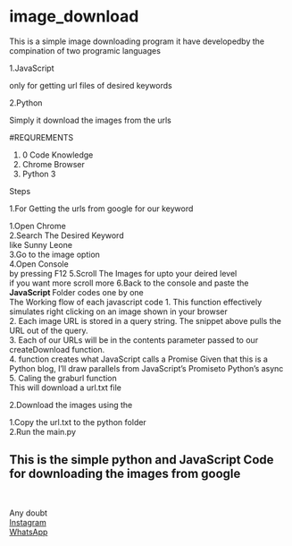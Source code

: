 # image_download

This is a simple image downloading program 
it have developedby the compination of two programic languages

1.JavaScript

  only for getting url files of desired keywords
  
2.Python

  Simply it download the images from the urls
  
  
 #REQUREMENTS
 1. 0 Code Knowledge
 2. Chrome Browser
 3. Python 3
 
 
 
Steps

1.For Getting the urls from google for our keyword

  1.Open Chrome<br>
  2.Search The Desired Keyword<br>
    like Sunny Leone<br>
  3.Go to the image option<br>
  4.Open Console<br>
    by pressing F12
  5.Scroll The Images for upto your deired level<br>
    if you want more scroll more
  6.Back to the console and paste the <b>JavaScript </b> Folder codes one by one<br>
  The Working flow of each javascript code
    1. This function effectively simulates right clicking on an image shown in your browser<br>
    2. Each image URL is stored in a query string. The snippet above pulls the URL out of the query.<br>
    3. Each of our URLs will be in the contents parameter passed to our createDownload function. <br>
    4. function creates what JavaScript calls a Promise Given that this is a Python blog, I’ll draw parallels from JavaScript’s Promiseto Python’s async<br>
    5. Caling the graburl function<br>
        This will download a url.txt file

2.Download the images using the <br>
  
  1.Copy the url.txt to the python folder<br>
  2.Run the main.py<br>
      
     



<h2>This is the simple python and JavaScript Code for downloading the images from google</h2><br>




Any doubt<br>
<a href="https://www.instagram.com//al_ajas1">Instagram</a><br>
<a href="https://www.wa.me/+919061161560">WhatsApp</a>
  
